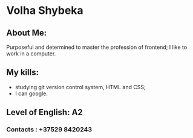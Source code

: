 # Volha Shybeka
## About Me: 

Purposeful and determined to master the profession of frontend;  I like to work in a computer.
## My kills:
* studying git version control system, HTML and CSS;
* I can google.
## Level of English: A2
### Contacts : +37529 8420243
